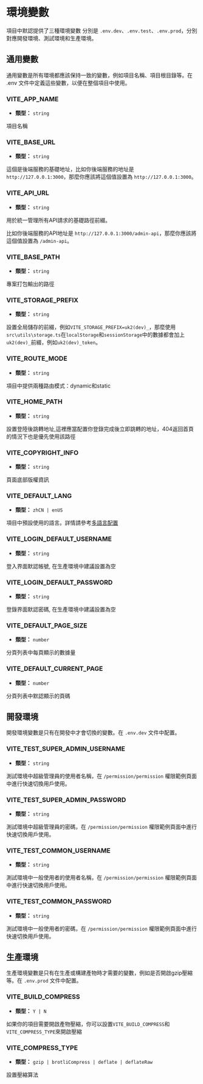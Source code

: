 # 環境變數

項目中默認提供了三種環境變數 分別是 `.env.dev`、`.env.test`、`.env.prod`，分別對應開發環境、測試環境和生產環境。

## 通用變數

通用變數是所有環境都應該保持一致的變數，例如項目名稱、項目根目錄等。在 .env 文件中定義這些變數，以便在整個項目中使用。

### VITE_APP_NAME

- **類型：** `string`

項目名稱

### VITE_BASE_URL

- **類型：** `string`

這個是後端服務的基礎地址，比如你後端服務的地址是 `http://127.0.0.1:3000`，那麼你應該將這個值設置為 `http://127.0.0.1:3000`。

### VITE_API_URL

- **類型：** `string`

用於統一管理所有API請求的基礎路徑前綴。

比如你後端服務的API地址是 `http://127.0.0.1:3000/admin-api`，那麼你應該將這個值設置為 `/admin-api`。

### VITE_BASE_PATH

- **類型：** `string`

專案打包輸出的路徑

### VITE_STORAGE_PREFIX

- **類型：** `string`

設置全局儲存的前綴，例如`VITE_STORAGE_PREFIX=uk2(dev)_`，那麼使用`src\utils\storage.ts`在`localStorage`和`sessionStorage`中的數據都會加上`uk2(dev)_`前綴，例如`uk2(dev)_token`。

### VITE_ROUTE_MODE

- **類型：** `string`

項目中提供兩種路由模式：dynamic和static

### VITE_HOME_PATH

- **類型：** `string`

設置登陸後跳轉地址,這裡應當配置你登錄完成後立即跳轉的地址，404返回首頁的情況下也是優先使用該路徑

### VITE_COPYRIGHT_INFO

- **類型：** `string`

頁面底部版權資訊

### VITE_DEFAULT_LANG

- **類型：** `zhCN | enUS`

項目中預設使用的語言。詳情請參考[多語言配置](../extended-use/i18n.md)

### VITE_LOGIN_DEFAULT_USERNAME

- **類型：** `string`

登入界面默認帳號, 在生產環境中建議設置為空

### VITE_LOGIN_DEFAULT_PASSWORD

- **類型：** `string`

登錄界面默認密碼, 在生產環境中建議設置為空

### VITE_DEFAULT_PAGE_SIZE

- **類型：** `number`

分頁列表中每頁顯示的數據量

### VITE_DEFAULT_CURRENT_PAGE

- **類型：** `number`

分頁列表中默認顯示的頁碼

## 開發環境
開發環境變數是只有在開發中才會切換的變數。在 `.env.dev` 文件中配置。

### VITE_TEST_SUPER_ADMIN_USERNAME

- **類型：** `string`

測試環境中超級管理員的使用者名稱，在 `/permission/permission` 權限範例頁面中進行快速切換用戶使用。

### VITE_TEST_SUPER_ADMIN_PASSWORD

- **類型：** `string`

測試環境中超級管理員的密碼，在 `/permission/permission` 權限範例頁面中進行快速切換用戶使用。

### VITE_TEST_COMMON_USERNAME

- **類型：** `string`

測試環境中一般使用者的使用者名稱，在 `/permission/permission` 權限範例頁面中進行快速切換用戶使用。

### VITE_TEST_COMMON_PASSWORD

- **類型：** `string`

測試環境中一般使用者的密碼，在 `/permission/permission` 權限範例頁面中進行快速切換用戶使用。

## 生產環境
生產環境變數是只有在生產或構建產物時才需要的變數，例如是否開啟gzip壓縮等。在 `.env.prod` 文件中配置。

### VITE_BUILD_COMPRESS

- **類型：** `Y | N`

如果你的項目需要開啟產物壓縮，你可以設置`VITE_BUILD_COMPRESS`和`VITE_COMPRESS_TYPE`來開啟壓縮

### VITE_COMPRESS_TYPE

- **類型：** `gzip | brotliCompress | deflate | deflateRaw`

設置壓縮算法
